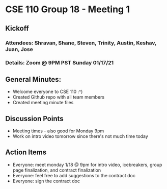 # CSE 110 Group 18 - Meeting 1

## Kickoff
### Attendees: Shravan, Shane, Steven, Trinity, Austin, Keshav, Juan, Jose
### Details: Zoom @ 9PM PST Sunday 01/17/21

## General Minutes:
* Welcome everyone to CSE 110 :^)
* Created Github repo with all team members
* Created meeting minute files

## Discussion Points
* Meeting times - also good for Monday 9pm
* Work on intro video tomorrow since there's not much time today

## Action Items
* Everyone: meet monday 1/18 @ 9pm for intro video, icebreakers, group page finalization, and contract finalization
* Everyone: feel free to add suggestions to the contract doc
* Everyone: sign the contract doc
